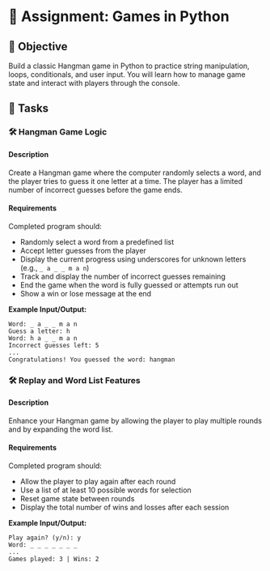# 📘 Assignment: Games in Python

## 🎯 Objective

Build a classic Hangman game in Python to practice string manipulation, loops, conditionals, and user input. You will learn how to manage game state and interact with players through the console.

## 📝 Tasks

### 🛠️	Hangman Game Logic

#### Description
Create a Hangman game where the computer randomly selects a word, and the player tries to guess it one letter at a time. The player has a limited number of incorrect guesses before the game ends.

#### Requirements
Completed program should:

- Randomly select a word from a predefined list
- Accept letter guesses from the player
- Display the current progress using underscores for unknown letters (e.g., `_ a _ _ m a n`)
- Track and display the number of incorrect guesses remaining
- End the game when the word is fully guessed or attempts run out
- Show a win or lose message at the end

**Example Input/Output:**
```plaintext
Word: _ a _ _ m a n
Guess a letter: h
Word: h a _ _ m a n
Incorrect guesses left: 5
...
Congratulations! You guessed the word: hangman
```

### 🛠️	Replay and Word List Features

#### Description
Enhance your Hangman game by allowing the player to play multiple rounds and by expanding the word list.

#### Requirements
Completed program should:

- Allow the player to play again after each round
- Use a list of at least 10 possible words for selection
- Reset game state between rounds
- Display the total number of wins and losses after each session

**Example Input/Output:**
```plaintext
Play again? (y/n): y
Word: _ _ _ _ _ _ _
...
Games played: 3 | Wins: 2
```
